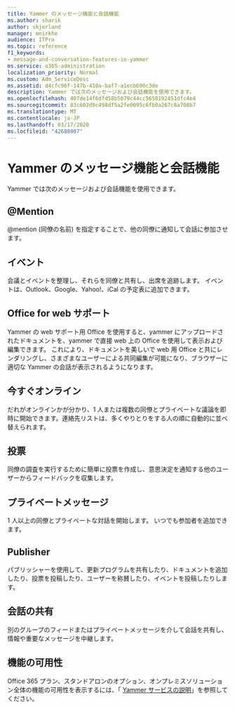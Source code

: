 ```yaml
---
title: Yammer のメッセージ機能と会話機能
ms.author: sharik
author: skjerland
manager: mnirkhe
audience: ITPro
ms.topic: reference
f1_keywords:
- message-and-conversation-features-in-yammer
ms.service: o365-administration
localization_priority: Normal
ms.custom: Adm_ServiceDesc
ms.assetid: d4cfc96f-147b-410a-baf7-a1ecb690c3de
description: Yammer では次のメッセージおよび会話機能を使用できます。
ms.openlocfilehash: 407de14f6dfd58b5079c44cc5658192451dfc4e4
ms.sourcegitcommit: 83c602d9c498df5a2fe0095c6fb0a267c8a708b7
ms.translationtype: MT
ms.contentlocale: ja-JP
ms.lasthandoff: 03/17/2020
ms.locfileid: "42688007"
---
```

# <a name="message-and-conversation-features-in-yammer"></a>Yammer のメッセージ機能と会話機能

Yammer では次のメッセージおよび会話機能を使用できます。
  
## <a name="mention"></a>@Mention

@mention (同僚の名前) を指定することで、他の同僚に通知して会話に参加させます。

## <a name="events"></a>イベント

会議とイベントを整理し、それらを同僚と共有し、出席を追跡します。 イベントは、Outlook、Google、Yahoo!、iCal の予定表に追加できます。
  
## <a name="office-for-the-web-support"></a>Office for web サポート

Yammer の web サポート用 Office を使用すると、yammer にアップロードされたドキュメントを、yammer で直接 web 上の Office を使用して表示および編集できます。 これにより、ドキュメントを美しいで web 用 Office と共にレンダリングし、さまざまなユーザーによる共同編集が可能になり、ブラウザーに適切な Yammer の会話が表示されるようになります。

## <a name="online-now"></a>今すぐオンライン

だれがオンラインかが分かり、1 人または複数の同僚とプライベートな議論を即時に開始できます。連絡先リストは、多くやりとりをする人の順に自動的に並べ替えられます。

## <a name="polls"></a>投票

同僚の調査を実行するために簡単に投票を作成し、意思決定を通知する他のユーザーからフィードバックを収集します。
  
## <a name="private-messages"></a>プライベートメッセージ

1 人以上の同僚とプライベートな対話を開始します。 いつでも参加者を追加できます。

## <a name="publisher"></a>Publisher

パブリッシャーを使用して、更新プログラムを共有したり、ドキュメントを追加したり、投票を投稿したり、ユーザーを称賛したり、イベントを投稿したりします。
    
## <a name="share-conversations"></a>会話の共有

別のグループのフィードまたはプライベートメッセージを介して会話を共有し、情報や重要なメッセージを中継します。
  
## <a name="feature-availability"></a>機能の可用性

Office 365 プラン、スタンドアロンのオプション、オンプレミスソリューション全体の機能の可用性を表示するには、「 [Yammer サービスの説明](yammer-service-description.md)」を参照してください。
  